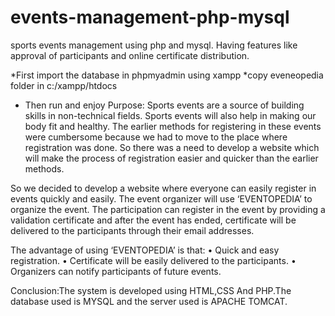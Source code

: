 # events-management-php-mysql
sports events management using php and  mysql. Having features like approval of participants and online certificate distribution.

*First import the database in phpmyadmin using xampp
*copy eveneopedia folder in c:/xampp/htdocs
* Then run and enjoy
Purpose: Sports events are  a source of building skills  in non-technical fields.
Sports events will also help in making our body fit and healthy. The earlier methods for
 registering in these events were cumbersome because we had to move to the place where
 registration was  done. So there was a need to develop a website which will make the process
 of registration easier and quicker than the earlier methods.

So we decided to develop a website where everyone can easily register in events quickly and
 easily. The event organizer will use ‘EVENTOPEDIA’ to organize the event. The participation
 can register in the event by providing a validation certificate and after the event has ended,
 certificate will be delivered to the participants through their email addresses.

The advantage of using ‘EVENTOPEDIA’ is that:
•	Quick and easy registration.
•	Certificate will be easily delivered to the participants.
•	Organizers can notify participants of future events.

Conclusion:The system is developed using HTML,CSS And PHP.The database used is MYSQL and
 the server used is APACHE TOMCAT.
